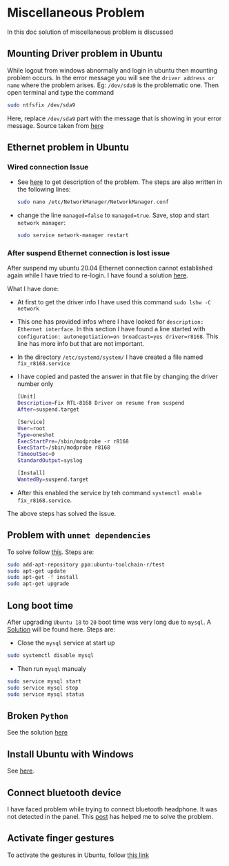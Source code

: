 Miscellaneous Problem
=====================

In this doc solution of miscellaneous problem is discussed

## Mounting Driver problem in Ubuntu

While logout from windows abnormally and login in ubuntu then mounting problem occurs.
In the error message you will see the `driver address or name`
where the problem arises. Eg: `/dev/sda9` is the problematic one. Then open terminal and type the command

```sh
sudo ntfsfix /dev/sda9
```

Here, replace `/dev/sda9` part with the message that is showing in your error message.
Source taken from [here](https://askubuntu.com/a/696648/1128908)


## Ethernet problem in Ubuntu

### Wired connection Issue

- See [here](https://askubuntu.com/a/71205/1128908) to get description of the problem. The steps are also written in the following lines:

    ```sh
    sudo nano /etc/NetworkManager/NetworkManager.conf
    ```

- change the line `managed=false` to `managed=true`. Save, stop and start `network manager`:
    ```sh
    sudo service network-manager restart
    ```

### After suspend Ethernet connection is lost issue

After suspend my ubuntu 20.04 Ethernet connection cannot established again while I have tried to re-login. I have found a solution [here](https://askubuntu.com/a/1058760/1128908).

What I have done:

- At first to get the driver info I have used this command `sudo lshw -C network`

- This one has provided infos where I have looked for `description: Ethernet interface`. In this section I have found a line started with `configuration: autonegotiation=on broadcast=yes driver=r8168`. This line has more info but that are not important.

- In the directory `/etc/systemd/system/` I have created a file named `fix_r8168.service`

- I have copied and pasted the answer in that file by changing the driver number only
    ```sh
    [Unit]
    Description=Fix RTL-8168 Driver on resume from suspend
    After=suspend.target

    [Service]
    User=root
    Type=oneshot
    ExecStartPre=/sbin/modprobe -r r8168
    ExecStart=/sbin/modprobe r8168
    TimeoutSec=0
    StandardOutput=syslog

    [Install]
    WantedBy=suspend.target
    ```

- After this enabled the service by teh command `systemctl enable fix_r8168.service`.

The above steps has solved the issue.

## Problem with `unmet dependencies`

To solve follow [this](https://askubuntu.com/a/870051/1128908). Steps are:

```sh
sudo add-apt-repository ppa:ubuntu-toolchain-r/test
sudo apt-get update
sudo apt-get -f install
sudo apt-get upgrade
```

## Long boot time

After upgrading `Ubuntu 18` to `20` boot time was very long due to ```mysql```. A [Solution](https://askubuntu.com/a/1227490/1128908) will be found here. Steps are:

- Close the `mysql` service at start up
```sh
sudo systemctl disable mysql
```
- Then run `mysql` manualy
```sh
sudo service mysql start
sudo service mysql stop
sudo service mysql status
```

## Broken `Python`

See the solution [here](https://stackoverflow.com/a/46960872/10634362)

## Install Ubuntu with Windows

See [here](https://medium.com/linuxforeveryone/how-to-install-ubuntu-20-04-and-dual-boot-alongside-windows-10-323a85271a73).

## Connect bluetooth device

I have faced problem while trying to connect bluetooth headphone. It was not detected in the panel. This [post](https://medium.com/@karankajrolkar/ubuntu-20-04-bluetooth-earphones-not-connecting-ed2df2ef5a3d) has helped me to solve the problem.

## Activate finger gestures

To activate the gestures in Ubuntu, follow [this link](https://medium.com/@yash9439/how-to-enable-touchpad-gestures-in-ubuntu-22-04-c0ec460c423)